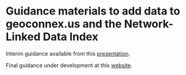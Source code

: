 # Guidance materials to add data to geoconnex.us and the Network-Linked Data Index

Interim guidance available from this [presentation](https://github.com/internetofwater/gwtc2022-workshop/raw/main/geoconnex_nldi_guidance.pptx).

Final guidance under development at this [website](https://docs.geoconnex.us/quickstart/intro.html).
 
